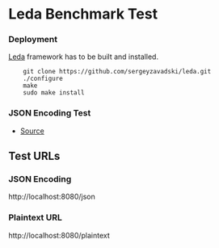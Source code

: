 # Leda  Benchmark Test


### Deployment

[Leda](https://github.com/sergeyzavadski/leda) framework has to be built  and installed. 
        
        git clone https://github.com/sergeyzavadski/leda.git
        ./configure
        make
        sudo make install       

    
### JSON Encoding Test

* [Source](app.moon)    


## Test URLs
### JSON Encoding 

http://localhost:8080/json



### Plaintext URL

http://localhost:8080/plaintext

